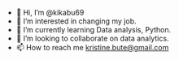 - 👋 Hi, I’m @kikabu69
- 👀 I’m interested in changing my job.
- 🌱 I’m currently learning Data analysis, Python.
- 💞️ I’m looking to collaborate on data analytics.
- 📫 How to reach me kristine.bute@gmail.com

<!---
kikabu69/kikabu69 is a ✨ special ✨ repository because its `README.md` (this file) appears on your GitHub profile.
You can click the Preview link to take a look at your changes.
--->
